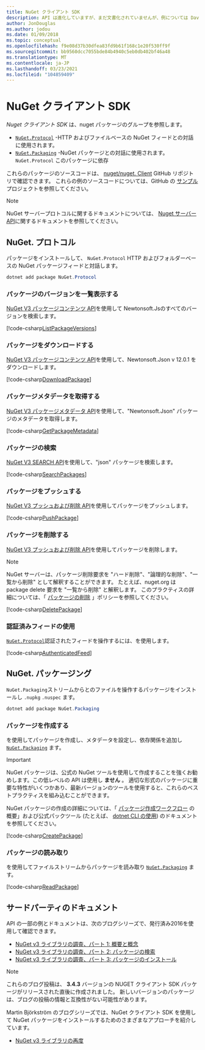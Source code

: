 ```yaml
---
title: NuGet クライアント SDK
description: API は進化していますが、まだ文書化されていませんが、例については Dave Glick のブログを参照してください。
author: JonDouglas
ms.author: jodou
ms.date: 01/09/2018
ms.topic: conceptual
ms.openlocfilehash: f9e08d37b30dfea83fd9b61f168c1e20f530ff9f
ms.sourcegitcommit: bb9560dcc7055bde84b4940c5eb0db402bf46a48
ms.translationtype: MT
ms.contentlocale: ja-JP
ms.lasthandoff: 03/23/2021
ms.locfileid: "104859409"
---
```

# <a name="nuget-client-sdk"></a>NuGet クライアント SDK

*Nuget クライアント SDK* は、nuget パッケージのグループを参照します。

* [`NuGet.Protocol`](https://www.nuget.org/packages/NuGet.Protocol) -HTTP およびファイルベースの NuGet フィードとの対話に使用されます。
* [`NuGet.Packaging`](https://www.nuget.org/packages/NuGet.Packaging) -NuGet パッケージとの対話に使用されます。 `NuGet.Protocol` このパッケージに依存

これらのパッケージのソースコードは、 [nuget/nuget. Client](https://github.com/NuGet/NuGet.Client) GitHub リポジトリで確認できます。
これらの例のソースコードについては、GitHub の [サンプル](https://github.com/NuGet/Samples/tree/main/NuGetProtocolSamples) プロジェクトを参照してください。

> [!Note]
> NuGet サーバープロトコルに関するドキュメントについては、 [Nuget サーバー API](~/api/overview.md)に関するドキュメントを参照してください。

## <a name="nugetprotocol"></a>NuGet. プロトコル

パッケージをインストールして、 `NuGet.Protocol` HTTP およびフォルダーベースの NuGet パッケージフィードと対話します。

```ps1
dotnet add package NuGet.Protocol
```

### <a name="list-package-versions"></a>パッケージのバージョンを一覧表示する

[NuGet V3 パッケージコンテンツ API](../api/package-base-address-resource.md#enumerate-package-versions)を使用して Newtonsoft.Jsのすべてのバージョンを検索します。

[!code-csharp[ListPackageVersions](~/../nuget-samples/NuGetProtocolSamples/Program.cs?name=ListPackageVersions)]

### <a name="download-a-package"></a>パッケージをダウンロードする

[NuGet V3 パッケージコンテンツ API](../api/package-base-address-resource.md)を使用して、Newtonsoft.Json v 12.0.1 をダウンロードします。

[!code-csharp[DownloadPackage](~/../nuget-samples/NuGetProtocolSamples/Program.cs?name=DownloadPackage)]

### <a name="get-package-metadata"></a>パッケージメタデータを取得する

[NuGet V3 パッケージメタデータ API](../api/registration-base-url-resource.md)を使用して、"Newtonsoft.Json" パッケージのメタデータを取得します。

[!code-csharp[GetPackageMetadata](~/../nuget-samples/NuGetProtocolSamples/Program.cs?name=GetPackageMetadata)]

### <a name="search-packages"></a>パッケージの検索

[NuGet V3 SEARCH API](../api/search-query-service-resource.md)を使用して、"json" パッケージを検索します。

[!code-csharp[SearchPackages](~/../nuget-samples/NuGetProtocolSamples/Program.cs?name=SearchPackages)]

### <a name="push-a-package"></a>パッケージをプッシュする

[NuGet V3 プッシュおよび削除 API](../api/package-publish-resource.md)を使用してパッケージをプッシュします。

[!code-csharp[PushPackage](~/../nuget-samples/NuGetProtocolSamples/Program.cs?name=PushPackage)]

### <a name="delete-a-package"></a>パッケージを削除する

[NuGet V3 プッシュおよび削除 API](../api/package-publish-resource.md)を使用してパッケージを削除します。

> [!Note]
> NuGet サーバーは、パッケージ削除要求を "ハード削除"、"論理的な削除"、"一覧から削除" として解釈することができます。
> たとえば、nuget.org は package delete 要求を "一覧から削除" と解釈します。 このプラクティスの詳細については、「 [パッケージの削除](../nuget-org/policies/deleting-packages.md) 」ポリシーを参照してください。

[!code-csharp[DeletePackage](~/../nuget-samples/NuGetProtocolSamples/Program.cs?name=DeletePackage)]

### <a name="work-with-authenticated-feeds"></a>認証済みフィードの使用

[`NuGet.Protocol`](https://www.nuget.org/packages/NuGet.Protocol)認証されたフィードを操作するには、を使用します。

[!code-csharp[AuthenticatedFeed](~/../nuget-samples/NuGetProtocolSamples/Program.cs?name=AuthenticatedFeed)]

## <a name="nugetpackaging"></a>NuGet. パッケージング

`NuGet.Packaging`ストリームからとのファイルを操作するパッケージをインストールし `.nupkg` `.nuspec` ます。

```ps1
dotnet add package NuGet.Packaging
```

### <a name="create-a-package"></a>パッケージを作成する

を使用してパッケージを作成し、メタデータを設定し、依存関係を追加し [`NuGet.Packaging`](https://www.nuget.org/packages/NuGet.Packaging) ます。

> [!IMPORTANT]
> NuGet パッケージは、公式の NuGet ツールを使用して作成することを強くお勧めします。この低レベルの API は使用し **ません** 。 適切な形式のパッケージに重要な特性がいくつかあり、最新バージョンのツールを使用すると、これらのベストプラクティスを組み込むことができます。
> 
> NuGet パッケージの作成の詳細については、「 [パッケージ作成ワークフロー](../create-packages/overview-and-workflow.md) の概要」および公式パックツール (たとえば、 [dotnet CLI の使用](../create-packages/creating-a-package-dotnet-cli.md)) のドキュメントを参照してください。

[!code-csharp[CreatePackage](~/../nuget-samples/NuGetProtocolSamples/Program.cs?name=CreatePackage)]

### <a name="read-a-package"></a>パッケージの読み取り

を使用してファイルストリームからパッケージを読み取り [`NuGet.Packaging`](https://www.nuget.org/packages/NuGet.Packaging) ます。

[!code-csharp[ReadPackage](~/../nuget-samples/NuGetProtocolSamples/Program.cs?name=ReadPackage)]

## <a name="third-party-documentation"></a>サードパーティのドキュメント

API の一部の例とドキュメントは、次のブログシリーズで、発行済み2016を使用して確認できます。

- [NuGet v3 ライブラリの調査、パート 1: 概要と概念](http://daveaglick.com/posts/exploring-the-nuget-v3-libraries-part-1)
- [NuGet v3 ライブラリの調査、パート 2: パッケージの検索](http://daveaglick.com/posts/exploring-the-nuget-v3-libraries-part-2)
- [NuGet v3 ライブラリの調査、パート 3: パッケージのインストール](http://daveaglick.com/posts/exploring-the-nuget-v3-libraries-part-3)

> [!Note]
> これらのブログ投稿は、 **3.4.3** バージョンの NUGET クライアント SDK パッケージがリリースされた直後に作成されました。
> 新しいバージョンのパッケージは、ブログの投稿の情報と互換性がない可能性があります。

Martin Björkström のブログシリーズでは、NuGet クライアント SDK を使用して NuGet パッケージをインストールするためのさまざまなアプローチを紹介しています。

- [NuGet v3 ライブラリの再度](https://martinbjorkstrom.com/posts/2018-09-19-revisiting-nuget-client-libraries)
